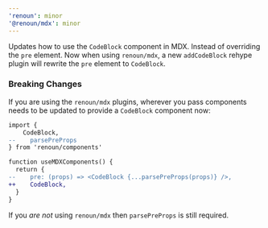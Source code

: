 ```yaml
---
'renoun': minor
'@renoun/mdx': minor
---
```


Updates how to use the `CodeBlock` component in MDX. Instead of overriding the `pre` element. Now when using `renoun/mdx`, a new `addCodeBlock` rehype plugin will rewrite the `pre` element to `CodeBlock`.

### Breaking Changes

If you are using the `renoun/mdx` plugins, wherever you pass components needs to be updated to provide a `CodeBlock` component now:

```diff
import {
    CodeBlock,
--    parsePreProps
} from 'renoun/components'

function useMDXComponents() {
  return {
--    pre: (props) => <CodeBlock {...parsePreProps(props)} />,
++    CodeBlock,
  }
}
```

If you _are not_ using `renoun/mdx` then `parsePreProps` is still required.
